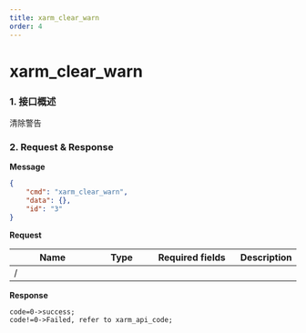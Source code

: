 ```yaml
---
title: xarm_clear_warn
order: 4
---
```

# xarm\_clear\_warn
### 1. 接口概述
清除警告
### 2. Request & Response
**Message**
```json
{
    "cmd": "xarm_clear_warn",
    "data": {},
    "id": "3"
}
```
**Request**
<table data-full-width="true"><thead><tr><th width="142">Name</th><th width="79">Type</th><th width="144">Required fields</th><th>Description</th></tr></thead><tbody><tr><td>/</td><td></td><td></td><td></td></tr></tbody></table>

**Response**
```
code=0->success;
code!=0->Failed, refer to xarm_api_code;
```

